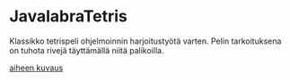 # JavalabraTetris
Klassikko tetrispeli ohjelmoinnin harjoitustyötä varten. Pelin tarkoituksena on tuhota rivejä täyttämällä niitä palikoilla.

[aiheen kuvaus](dokumentointi/aiheenKuvausJaRakenne.md)
